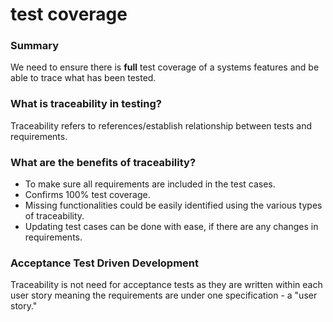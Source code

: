 # test coverage

### Summary

We need to ensure there is **full** test coverage of a systems features and be able to trace what has been tested.

### What is traceability in testing? <a id="IntroductiontoTestCoverage&amp;Traceability-Whatistraceabilityintesting?"></a>

Traceability refers to references/establish relationship between tests and requirements.

### What are the benefits of traceability? <a id="IntroductiontoTestCoverage&amp;Traceability-Whatarethebenefitsoftraceability?"></a>

* To make sure all requirements are included in the test cases.
* Confirms 100% test coverage.
* Missing functionalities could be easily identified using the various types of traceability.
* Updating test cases can be done with ease, if there are any changes in requirements.

### Acceptance Test Driven Development <a id="ApproachtoTestCoverage&amp;Traceability-AcceptanceTests"></a>

Traceability is not need for acceptance tests as they are written within each user story meaning the requirements are under one specification - a "user story."

